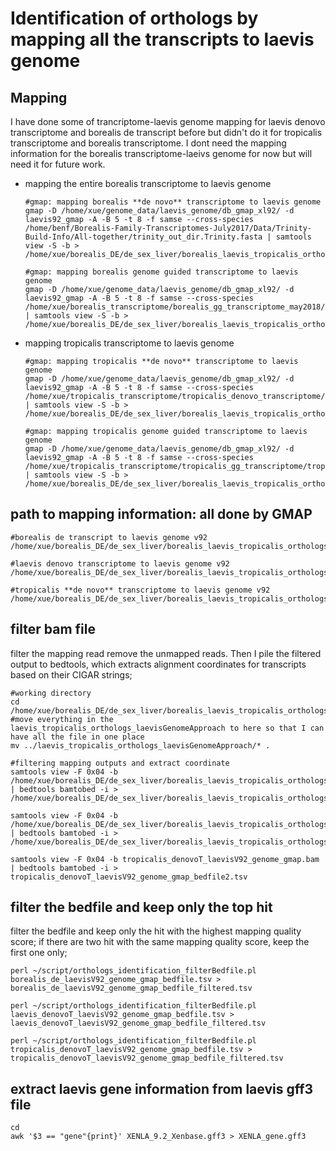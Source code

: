 # Identification of orthologs by mapping all the transcripts to laevis genome
## Mapping
I have done some of trancriptome-laevis genome mapping for laevis denovo transcriptome and borealis de transcript before but didn't do it for tropicalis transcriptome and borealis transcriptome. I dont need the mapping information for the borealis transcriptome-laeivs genome for now but will need it for future work.  
- mapping the entire borealis transcriptome to laevis genome
  ```
  #gmap: mapping borealis **de novo** transcriptome to laevis genome
  gmap -D /home/xue/genome_data/laevis_genome/db_gmap_xl92/ -d laevis92_gmap -A -B 5 -t 8 -f samse --cross-species /home/benf/Borealis-Family-Transcriptomes-July2017/Data/Trinity-Build-Info/All-together/trinity_out_dir.Trinity.fasta | samtools view -S -b > /home/xue/borealis_DE/de_sex_liver/borealis_laevis_tropicalis_orthologs/borealis_laevis_orthologs_laevisGenomeApproach/borealis_denovoT_laevisV92_genome_gmap.bam

  #gmap: mapping borealis genome guided transcriptome to laevis genome
  gmap -D /home/xue/genome_data/laevis_genome/db_gmap_xl92/ -d laevis92_gmap -A -B 5 -t 8 -f samse --cross-species /home/xue/borealis_transcriptome/borealis_gg_transcriptome_may2018/borealis_ggT_trinityOut.fasta | samtools view -S -b > /home/xue/borealis_DE/de_sex_liver/borealis_laevis_tropicalis_orthologs/borealis_laevis_orthologs_laevisGenomeApproach/borealis_ggT_laevisV92_genome_gmap.bam
  ```
- mapping tropicalis transcriptome to laevis genome
  ```
  #gmap: mapping tropicalis **de novo** transcriptome to laevis genome
  gmap -D /home/xue/genome_data/laevis_genome/db_gmap_xl92/ -d laevis92_gmap -A -B 5 -t 8 -f samse --cross-species /home/xue/tropicalis_transcriptome/tropicalis_denovo_transcriptome/tropicalis_trinityout.Trinity.fasta | samtools view -S -b > /home/xue/borealis_DE/de_sex_liver/borealis_laevis_tropicalis_orthologs/laevis_tropicalis_orthologs_laevisGenomeApproach/tropicalis_denovoT_laevisV92_genome_gmap.bam

  #gmap: mapping tropicalis genome guided transcriptome to laevis genome
  gmap -D /home/xue/genome_data/laevis_genome/db_gmap_xl92/ -d laevis92_gmap -A -B 5 -t 8 -f samse --cross-species /home/xue/tropicalis_transcriptome/tropicalis_gg_transcriptome/tropicalis_gg_transcriptome.fasta | samtools view -S -b > /home/xue/borealis_DE/de_sex_liver/borealis_laevis_tropicalis_orthologs/laevis_tropicalis_orthologs_laevisGenomeApproach/tropicalis_ggT_laevisV92_genome_gmap.bam
  ```
## path to mapping information: all done by GMAP
```
#borealis de transcript to laevis genome v92
/home/xue/borealis_DE/de_sex_liver/borealis_laevis_tropicalis_orthologs/borealis_laevis_orthologs_byGenomicLocation/mapped_gmap/liver_DE_gmap_out.bam

#laevis denovo transcriptome to laevis genome v92
/home/xue/borealis_DE/de_sex_liver/borealis_laevis_tropicalis_orthologs/borealis_laevis_orthologs_byGenomicLocation/mapped_gmap/laevis_denovo_transcriptome_genome_gmap_bedfile.tsv

#tropicalis **de novo** transcriptome to laevis genome v92
/home/xue/borealis_DE/de_sex_liver/borealis_laevis_tropicalis_orthologs/laevis_tropicalis_orthologs_laevisGenomeApproach/tropicalis_denovoT_laevisV92_genome_gmap.bam
```

## filter bam file
filter the mapping read remove the unmapped reads. Then I pile the filtered output to bedtools, which extracts alignment coordinates for transcripts based on their CIGAR strings;
```
#working directory
cd /home/xue/borealis_DE/de_sex_liver/borealis_laevis_tropicalis_orthologs/orthologs_laevisGenomeApproach
#move everything in the laevis_tropicalis_orthologs_laevisGenomeApproach to here so that I can have all the file in one place
mv ../laevis_tropicalis_orthologs_laevisGenomeApproach/* .

#filtering mapping outputs and extract coordinate
samtools view -F 0x04 -b /home/xue/borealis_DE/de_sex_liver/borealis_laevis_tropicalis_orthologs/borealis_laevis_orthologs_byGenomicLocation/mapped_gmap/liver_DE_gmap_out.bam | bedtools bamtobed -i > /home/xue/borealis_DE/de_sex_liver/borealis_laevis_tropicalis_orthologs/orthologs_laevisGenomeApproach/borealis_de_laevisV92_genome_gmap_bedfile.tsv

samtools view -F 0x04 -b /home/xue/borealis_DE/de_sex_liver/borealis_laevis_tropicalis_orthologs/borealis_laevis_orthologs_byGenomicLocation/mapped_gmap/laevis_denovo_transcriptome_genome_gmap.bam | bedtools bamtobed -i >  /home/xue/borealis_DE/de_sex_liver/borealis_laevis_tropicalis_orthologs/orthologs_laevisGenomeApproach/laevis_denovoT_laevisV92_genome_gmap_bedfile.tsv

samtools view -F 0x04 -b tropicalis_denovoT_laevisV92_genome_gmap.bam | bedtools bamtobed -i > tropicalis_denovoT_laevisV92_genome_gmap_bedfile2.tsv
```
## filter the bedfile and keep only the top hit
filter the bedfile and keep only the hit with the highest mapping quality score; if there are two hit with the same mapping quality score, keep the first one only;
```
perl ~/script/orthologs_identification_filterBedfile.pl borealis_de_laevisV92_genome_gmap_bedfile.tsv > borealis_de_laevisV92_genome_gmap_bedfile_filtered.tsv

perl ~/script/orthologs_identification_filterBedfile.pl laevis_denovoT_laevisV92_genome_gmap_bedfile.tsv > laevis_denovoT_laevisV92_genome_gmap_bedfile_filtered.tsv

perl ~/script/orthologs_identification_filterBedfile.pl tropicalis_denovoT_laevisV92_genome_gmap_bedfile.tsv > tropicalis_denovoT_laevisV92_genome_gmap_bedfile_filtered.tsv
```

## extract laevis gene information from laevis gff3 file
```
cd 
awk '$3 == "gene"{print}' XENLA_9.2_Xenbase.gff3 > XENLA_gene.gff3
```

